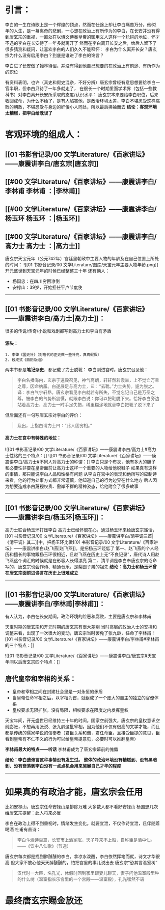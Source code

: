 # 引言：
李白的一生在诗歌上是一个辉煌的顶点，然而在仕途上却让李白痛苦万分，他62年的人生，是一幕离奇的悲剧，一心想在政治上有所作为的李白，在长安并没有得到唐玄宗的重视，一直处在以诗文侍奉皇帝的御用文人这样一个尬尴的地位，怀才不遇的李白在长安待了一年多就离开了
然而在李白离开长安之后，给后人留下了很多猜测和疑问，让喜欢李白的人们久久不能释怀：
李白为什么离开长安？唐玄宗为什么没有启用李白？到底是谁进了李白的谗言？

李白进了长安做了翰林待诏，并没有得到他自己想要的在政治上有前途、有所作为的职位

有资料表明，也许（真史和假史混杂，不好分辨）唐玄宗曾经有意思想要给李白一官半职，但李白只待了一年多就走了，
在很长一个时期里面学术界（包括一些教科书）对李白离开长安所采取的态度/认识水平：
唐玄宗本来要给李白职位，后来收回成命，为什么不给了，是有人陷害他，是政治环境太差，李白不堪忍受这样腐败的朝政，不堪忍受与身边的奸佞小人同处，所以最后拂袖而去
**结论：客观环境太糟糕，把李白给耽误了**

# 客观环境的组成人：
## [[01 书影音记录/00 文学Literature/《百家讲坛》——康震讲李白/唐玄宗|唐玄宗]]
## [[#00 文学Literature/《百家讲坛》——康震讲李白/李林甫 李林甫 ：|李林甫]]
## [[#00 文学Literature/《百家讲坛》——康震讲李白/杨玉环 杨玉环 ：|杨玉环]]
## [[#00 文学Literature/《百家讲坛》——康震讲李白/高力士 高力士 ：|高力士]]

唐玄宗天宝元年（公元742年）宫廷里朝政中主要人物的年龄及在自己位置上所处的时间：
![[01 书影音记录/00 文学Literature/图库/天宝元年主要人物年龄.png]]
开元盛世到天宝元年的时候已经整整三十年
还有俩人：
- 杨国忠：在四川穷困潦倒   
- 安禄山：39岁，开始担任平卢节度使

---
## [[01 书影音记录/00 文学Literature/《百家讲坛》——康震讲李白/高力士|高力士]]：
很多的传说/传奇/小说和戏剧都写到高力士和李白有矛盾
#### 源头：
	1. 李肇《国史补》（对唐代的正史做一些补充，真真假假）
	2. 段成式《酉阳杂俎》

两本书都是**笔记杂史**，都记载了力士脱靴：
李白刚进宫时，唐玄宗召见他：
>李白名播海内，玄宗于遍殿召见，神气高朗，轩轩然若霞举，上不觉亡万乘之尊，因命纳履。白遂展足与高力士，曰：“去靴。”力士失势，遽为脱之。
>译：李白气宇轩昂，唐玄宗看见李白就若有所失，不觉忘记自己是万圣之尊，被李白的气势所震慑，就跟李白说：你可以把鞋脱下来。恰好李白旁边站着高力士，高力士一时手足失措，稀里糊涂地就替李白把靴子脱下来了

但后面还有一句写唐玄宗对李白的评价：
>及出，上指白谓力士曰：“此人固穷相。”

#### 高力士在宫中有特殊的地位：
![[01 书影音记录/00 文学Literature/《百家讲坛》——康震讲李白/高力士#高力士性格的三个特点：]]
![[01 书影音记录/00 文学Literature/《百家讲坛》——康震讲李白/高力士#不同人对高力士的称谓：]]
李白只是个布衣，他有多大的胆子和必要性非要在皇帝面前让高力士这样一个重要的人物给他脱鞋子
如果真有这样的事情，那只能说李白人品和性格有问题
从李白在宫中的表现和他所写的应制诗来看，他的行为处事方式都非常谨慎，他知道自己的行为边界在什么地方
后人因为想要造成李白蔑视权贵、傲岸不群的精神姿态，给他附会了很多故事

---
## [[01 书影音记录/00 文学Literature/《百家讲坛》——康震讲李白/杨玉环|杨玉环]]：
高力士联合杨玉环打压李白
高力士已经怀恨在心，通过杨玉环来给唐玄宗递话，[[01 书影音记录/00 文学Literature/《百家讲坛》——康震讲李白/清平调三首|《清平调》其二]]中，把杨玉环比做[[01 书影音记录/00 文学Literature/《百家讲坛》——康震讲李白/赵飞燕|赵飞燕]]，是把杨玉环贬低了
	第一、赵飞燕的个人经历和擅长的事物跟杨玉环很相近，且赵飞燕在历史上无“不良记录”，唐代诗人用赵飞燕这个词汇的时候就是在形容人长得漂亮
	第二、清平调是李白奉唐玄宗的诏命写的，唐玄宗也会作诗、精通音乐，是梨园子弟的祖先
**结论：高力士和杨玉环曾在唐玄宗面前进谗言在历史上很难成立**

---
## [[01 书影音记录/00 文学Literature/《百家讲坛》——康震讲李白/李林甫|李林甫]]：
有人认为，李白在长安期间，政治环境的险恶和腐败，主要是唐玄宗和李林甫

天宝时期的唐玄宗和开元时期的唐玄宗有很大差别
当时高层的政治人士的安排和调整来看，出现了一次很大的变动，唐玄宗当时罢免了张九龄，任命了李林甫
![[01 书影音记录/00 文学Literature/《百家讲坛》——康震讲李白/李林甫#李林甫的三个特点：]]

![[01 书影音记录/00 文学Literature/《百家讲坛》——康震讲李白/唐玄宗#天宝年间以后唐玄宗四个特点：]]

## 唐代皇帝和宰相的关系：
- 皇帝和宰相之间在封建社会里是一对永恒的矛盾
- 当皇帝任命宰相之后，以宰相为首，就组成了一个庞大的自主的独立的官僚体系
- 皇权要求无限扩张，没有局限，相权要求在限度之内发挥皇权

天宝年间，开元盛世已经维持三十年的时间，国家空前强大，唐玄宗的皇权意识空前膨胀，不想再用张说、张九龄这批宰相，因为他们不仅有很高的文学才能，而且都是传统的儒家学说的信奉者（君臣关系和谐，君任命臣，且接受臣提的意见，臣看到皇帝有不仁不义的行为可以给皇帝提意见，必要时可以推翻皇帝）

**李林甫最大的特点——听话**
李林甫成为了唐玄宗幕前的傀儡

**结论：李白遭谗言这种事情没有发生过。**
**整体的政治环境没有糟糕到、没有黑暗到、没有衰落到李白没有一点点机会用来施展自己才华的程度**

---
# 如果真的有政治才能，唐玄宗会任用
比如安禄山，唐玄宗任命安禄山是排除万难
	大多数人都不看好安禄山
	杨国忠几次给唐玄宗提醒：此人将来必反

李白在政治上得不到重视时，情绪发生变化，就要宣泄，不仅作诗宣泄，且伴随着喝酒
杜甫有首诗：
>李白斗酒诗百篇，长安市上酒家眠，天子呼来不上船，自称臣是酒中仙。
>——《饮中八仙歌》（节选）

唐玄宗每次都是找到醉醺醺的李白，拿凉水泼醒，李白依然挥笔而就，诗文才华很高
但大家不放心他天天醉醺醺的，怕把宫里的事儿说出去
唐玄宗“恐其言温室树”
>汉代时一大臣，名孔光，休假时回到家里跟妻儿聊天，妻子问他温室殿里种的什么树（温室指长乐宫里的一个宫殿——温室殿），孔光嘿然不语

# 最终唐玄宗赐金放还